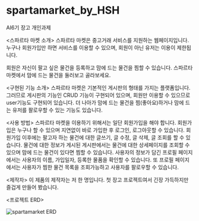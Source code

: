 # spartamarket_by_HSH
AI6기 장고 개인과제

<스파르타 마켓 소개>
스파르타 마켓은 중고거래 서비스를 지원하는 웹페이지입니다.
누구나 회원가입만 하면 서비스를 이용할 수 있으며, 회원이 아닌 유저는 이용이 제한됩니다.

회원은 자신이 팔고 싶은 물건을 등록하고 맘에 드는 물건을 찜할 수 있습니다.
스파르타 마켓에서 맘에 드는 물건을 둘러보고 골라보세요.



<구현된 기능 소개>
스파르타 마켓은 기본적인 게시판의 형태를 가지는 플랫폼입니다.
그러므로 게시판의 기능인 CRUD 기능이 구현되어 있으며, 회원만 이용할 수 있으므로 user기능도 구현되어 있습니다.
더 나아가 맘에 드는 물건을 찜(좋아요)하거나 맘에 드는 유저를 팔로우할 수 있는 기능도 있습니다.



<사용 방법>
스파르타 마켓을 이용하기 위해서는 일단 회원가입을 해야 합니다.
회원가입은 누구나 할 수 있으며 지연없이 바로 가입한 후 로그인, 로그아웃할 수 있습니다.
회원가입 이후에는 팔고자 하는 물건에 대한 글쓰기, 글 수정, 글 삭제, 글 조회를 할 수 있습니다.
물건에 대한 정보가 게시된 게시판에서는 물건에 대한 상세페이지를 조회할 수 있으며 맘에 드는 물건이 있다면 찜할 수 있습니다.
사용자의 정보가 담긴 프로필 페이지에서는 사용자의 이름, 가입일자, 등록한 물품을 확인할 수 있습니다.
또 프로필 페이지에서는 사용자가 찜한 물건 목록을 조회가능하고 사용자를 팔로우할 수 있습니다.



<제작자>
이 제품의 제작자는 저 한 명입니다.
첫 장고 프로젝트여서 긴장 가득하지만 즐겁게 만들어 봤습니다.

<프로젝트 ERD>
  
![spartamarket ERD](https://github.com/hideoutoasis/spartamarket_by_HSH/assets/122522460/5de116c0-7c51-4332-bcc6-bbee3b5c9aa5)

